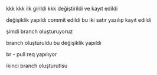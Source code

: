 kkk
kkk ilk girildi
kkk değiştirildi ve kayıt edildi


değişiklik yapıldı commit edildi
bu iki satır yazılıp kayıt edildi

şimdi branch oluşturuyoruz

branch oluşturuldu bu değişiklik yapıldı

br - pull req yapılıyor

ikinci branch oluşturutlsu



